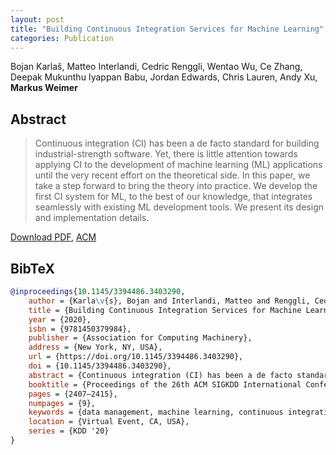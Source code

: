 ```yaml
---
layout: post
title: "Building Continuous Integration Services for Machine Learning"
categories: Publication
---
```


Bojan Karlaš, Matteo Interlandi, Cedric Renggli, Wentao Wu, Ce Zhang, Deepak Mukunthu Iyappan Babu, Jordan Edwards, Chris Lauren, Andy Xu, **Markus Weimer**

## Abstract

> Continuous integration (CI) has been a de facto standard for building
> industrial-strength software. Yet, there is little attention towards applying
> CI to the development of machine learning (ML) applications until the very
> recent effort on the theoretical side. In this paper, we take a step forward
> to bring the theory into practice. We develop the first CI system for ML, to
> the best of our knowledge, that integrates seamlessly with existing ML
> development tools. We present its design and implementation details.

[Download PDF]({{site.url}}/files/pub/2020/2020-KDD-CICD.pdf), [ACM](https://dl.acm.org/doi/abs/10.1145/3394486.3403290)

## BibTeX

```bibtex
@inproceedings{10.1145/3394486.3403290,
    author = {Karla\v{s}, Bojan and Interlandi, Matteo and Renggli, Cedric and Wu, Wentao and Zhang, Ce and Mukunthu Iyappan Babu,     Deepak and Edwards, Jordan and Lauren, Chris and Xu, Andy and Weimer, Markus},
    title = {Building Continuous Integration Services for Machine Learning},
    year = {2020},
    isbn = {9781450379984},
    publisher = {Association for Computing Machinery},
    address = {New York, NY, USA},
    url = {https://doi.org/10.1145/3394486.3403290},
    doi = {10.1145/3394486.3403290},
    abstract = {Continuous integration (CI) has been a de facto standard for building industrial-strength software. Yet, there is     little attention towards applying CI to the development of machine learning (ML) applications until the very recent effort on the     theoretical side. In this paper, we take a step forward to bring the theory into practice.We develop the first CI system for ML,     to the best of our knowledge, that integrates seamlessly with existing ML development tools. We present its design and     implementation details.},
    booktitle = {Proceedings of the 26th ACM SIGKDD International Conference on Knowledge Discovery &amp; Data Mining},
    pages = {2407–2415},
    numpages = {9},
    keywords = {data management, machine learning, continuous integration, overfitting prevention, testing},
    location = {Virtual Event, CA, USA},
    series = {KDD '20}
}
```
